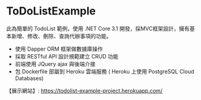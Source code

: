 # ToDoListExample

此為簡單的 TodoList 範例，使用 .NET Core 3.1 開發，採MVC框架設計，擁有基本新增、修改、刪除、查詢代辦事項的功能。

 - 使用 Dapper ORM 框架做數據庫操作
 - 採取 RESTful API 設計規範建立 CRUD 功能
 - 前端使用 JQuery ajax 與後端介接
 - 包 Dockerfile 部屬到 Heroku 雲端服務 ( Heroku 上使用 PostgreSQL Cloud Databases)

 【展示網站】: https://todolist-example-project.herokuapp.com/
